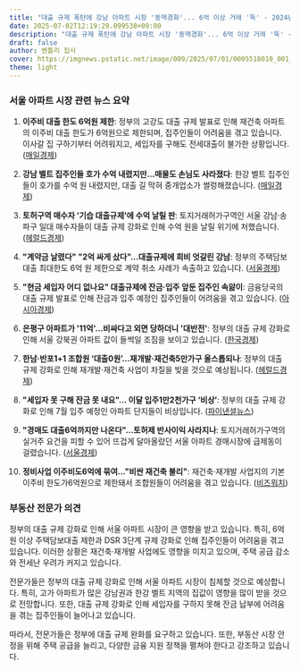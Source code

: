 ```yaml
---
title: "대출 규제 폭탄에 강남 아파트 시장 '동맥경화'... 6억 이상 거래 '뚝' - 2024년 7월 서울 아파트 시장의 심각한 경고! 전문가들이 경고하는 이유는?"
date: 2025-07-02T12:19:29.099538+09:00
description: "대출 규제 폭탄에 강남 아파트 시장 '동맥경화'... 6억 이상 거래 '뚝' - 2024년 7월 서울 아파트 시장의 심각한 경고! 전문가들이 경고하는 이유는?"
draft: false
author: 벤틀리 집사
cover: https://imgnews.pstatic.net/image/009/2025/07/01/0005518010_001_20250701211109739.jpg
theme: light
---
```


### 서울 아파트 시장 관련 뉴스 요약

1. **이주비 대출 한도 6억원 제한**: 정부의 고강도 대출 규제 발표로 인해 재건축 아파트의 이주비 대출 한도가 6억원으로 제한되며, 집주인들이 어려움을 겪고 있습니다. 이사갈 집 구하기부터 어려워지고, 세입자를 구해도 전세대출이 불가한 상황입니다. ([매일경제](https://n.news.naver.com/article/009/0005518010))

2. **강남 벨트 집주인들 호가 수억 내렸지만…매물도 손님도 사라졌다**: 한강 벨트 집주인들이 호가를 수억 원 내렸지만, 대출 길 막혀 중개업소가 썰렁해졌습니다. ([매일경제](https://n.news.naver.com/article/009/0005518023))

3. **토허구역 매수자 ‘기습 대출규제’에 수억 날릴 판**: 토지거래허가구역인 서울 강남·송파구 일대 매수자들이 대출 규제 강화로 인해 수억 원을 날릴 위기에 처했습니다. ([헤럴드경제](https://n.news.naver.com/article/016/0002493506))

4. **"계약금 날렸다" "2억 싸게 샀다"…대출규제에 희비 엇갈린 강남**: 정부의 주택담보대출 최대한도 6억 원 제한으로 계약 취소 사례가 속출하고 있습니다. ([서울경제](https://n.news.naver.com/article/011/0004503913))

5. **"현금 세입자 어디 없나요" 대출규제에 잔금·입주 앞둔 집주인 속앓이**: 금융당국의 대출 규제 발표로 인해 잔금과 입주 예정인 집주인들이 어려움을 겪고 있습니다. ([아시아경제](https://n.news.naver.com/article/277/0005616485))

6. **은평구 아파트가 '11억'…비싸다고 외면 당하더니 '대반전'**: 정부의 대출 규제 강화로 인해 서울 강북권 아파트 값이 들썩일 조짐을 보이고 있습니다. ([한국경제](https://n.news.naver.com/article/015/0005152344))

7. **한남·반포1+1 조합원 ‘대출0원’…재개발·재건축5만가구 올스톱되나**: 정부의 대출 규제 강화로 인해 재개발·재건축 사업이 차질을 빚을 것으로 예상됩니다. ([헤럴드경제](https://n.news.naver.com/article/016/0002493539))

8. **"세입자 못 구해 잔금 못 내요"… 이달 입주1만2천가구 ‘비상’**: 정부의 대출 규제 강화로 인해 7월 입주 예정인 아파트 단지들이 비상입니다. ([파이낸셜뉴스](https://n.news.naver.com/article/014/0005371053))

9. **"경매도 대출6억까지만 나온다"…토허제 반사이익 사라지나**: 토지거래허가구역의 실거주 요건을 피할 수 있어 뜨겁게 달아올랐던 서울 아파트 경매시장에 급제동이 걸렸습니다. ([서울경제](https://n.news.naver.com/article/011/0004503910))

10. **정비사업 이주비도6억에 묶여…"비싼 재건축 불리"**: 재건축·재개발 사업지의 기본 이주비 한도가6억원으로 제한돼서 조합원들이 어려움을 겪고 있습니다. ([비즈워치](https://n.news.naver.com/article/648/0000037530))

### 부동산 전문가 의견

정부의 대출 규제 강화로 인해 서울 아파트 시장이 큰 영향을 받고 있습니다. 특히, 6억원 이상 주택담보대출 제한과 DSR 3단계 규제 강화로 인해 집주인들이 어려움을 겪고 있습니다. 이러한 상황은 재건축·재개발 사업에도 영향을 미치고 있으며, 주택 공급 감소와 전세난 우려가 커지고 있습니다.

전문가들은 정부의 대출 규제 강화로 인해 서울 아파트 시장이 침체할 것으로 예상합니다. 특히, 고가 아파트가 많은 강남권과 한강 벨트 지역의 집값이 영향을 많이 받을 것으로 전망합니다. 또한, 대출 규제 강화로 인해 세입자를 구하지 못해 잔금 납부에 어려움을 겪는 집주인들이 늘어나고 있습니다.

따라서, 전문가들은 정부에 대출 규제 완화를 요구하고 있습니다. 또한, 부동산 시장 안정을 위해 주택 공급을 늘리고, 다양한 금융 지원 정책을 펼쳐야 한다고 강조하고 있습니다.
